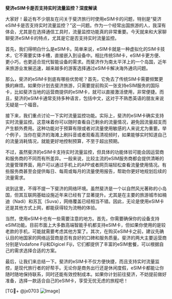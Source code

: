 **斐济eSIM卡是否支持实时流量监控？深度解读**

大家好！最近有不少朋友在问关于斐济旅行时使用eSIM卡的问题，特别是“斐济eSIM卡是否支持实时流量监控？”这一问题。作为一个经常出国旅游的人，我深有体会，尤其是在选择通信工具时，流量监控功能真的非常重要。今天就来和大家聊聊斐济eSIM卡的特点，尤其是它是否支持实时流量监控。

首先，我们得明白什么是eSIM卡。简单来说，eSIM卡就是一种虚拟化的SIM卡技术，它不需要实体卡槽，直接嵌入到设备中。相比传统SIM卡，eSIM卡更方便、更小巧，也更适合现代智能设备的需求。而斐济作为南太平洋上的一个岛国，近年来旅游业发展迅速，越来越多的游客选择通过eSIM卡解决海外通讯问题。

那么，斐济的eSIM卡到底有哪些优势呢？首先，它免去了传统SIM卡需要频繁更换的麻烦。如果你计划去斐济旅游，只需要提前购买一张支持eSIM服务的国际卡，比如斐济当地的运营商提供的eSIM卡，就可以直接激活使用，非常便捷。而且，斐济的eSIM卡通常支持多种语言，包括中文，这对于不熟悉英语的朋友来说无疑是一个福音。

接下来，我们重点讨论一下实时流量监控功能。实际上，斐济的eSIM卡确实支持实时流量监控。这意味着你可以随时查看自己剩余的流量情况，避免因流量超支而产生额外费用。这种功能对于预算有限或者对流量使用敏感的人来说尤为重要。举个例子，当你在斐济的海滩上刷抖音或者观看高清视频时，如果能够实时知道自己的流量消耗情况，就能更好地控制预算，不至于超出预期。

不过，虽然斐济的eSIM卡支持实时流量监控，但具体的功能体验可能会因运营商和服务商的不同而有所差异。一般来说，比较主流的eSIM服务商都会提供清晰的流量管理界面，用户可以通过手机上的APP或者网页端轻松查看流量使用情况。有些服务商甚至会提供每日、每周或每月的流量使用报告，帮助你更好地规划后续的流量需求。

说到这里，不得不提一下斐济的网络环境。虽然斐济是一个以自然风光著称的小岛国，但其互联网基础设施近年来已经有了显著提升。尤其是在主要的旅游城市如楠迪（Nadi）和苏瓦（Suva），网络覆盖已经相当不错。因此，无论是使用eSIM卡还是其他方式上网，都能获得较为流畅的体验。

当然，使用eSIM卡也有一些需要注意的地方。首先，你需要确保你的设备支持eSIM功能。目前市面上大多数高端智能手机都支持eSIM卡，但如果你使用的是较老款的手机，可能就需要考虑其他方案了。其次，在购买eSIM卡之前，建议先确认目的地国家的网络运营商是否有良好的口碑和服务质量。斐济的两大主要运营商分别是Vodafone Fiji和Digicel Fiji，它们都提供了丰富的eSIM套餐，可以根据自己的需求选择合适的方案。

最后，让我们来总结一下。斐济的eSIM卡不仅方便快捷，而且支持实时流量监控，是现代旅行者的好帮手。无论你是商务出行还是休闲度假，eSIM卡都能让你随时随地保持联系，同时还能有效控制成本。如果你计划前往斐济，不妨提前做好准备，选择一款适合自己的eSIM卡，享受无忧无虑的旅程吧！

[TG💪+ @jx0703 ![Image](https://github.com/user-attachments/assets/dbca1d08-cadb-493c-b0ec-ad6f7a83f270)]